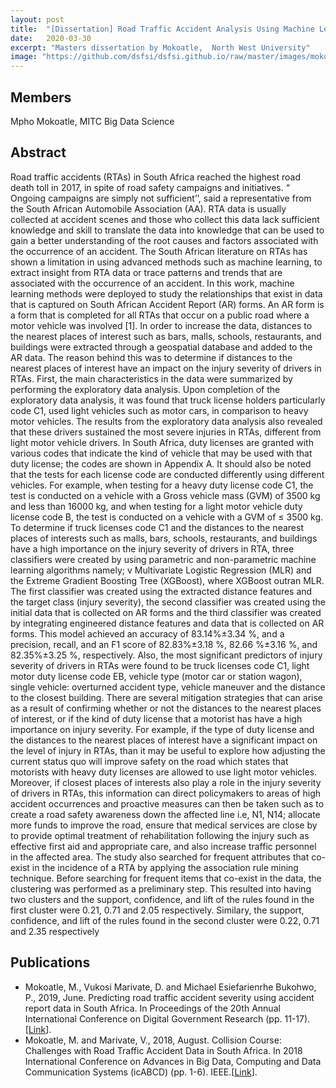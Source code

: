 ```yaml
---
layout: post
title:  "[Dissertation] Road Traffic Accident Analysis Using Machine Learning Techniques for Soshanguve, Pretoria"
date:   2020-03-30
excerpt: "Masters dissertation by Mokoatle,  North West University"
image: "https://github.com/dsfsi/dsfsi.github.io/raw/master/images/mokoatleImg.png"
---
```

## Members
Mpho Mokoatle, MITC Big Data Science

## Abstract
Road traffic accidents (RTAs) in South Africa reached the highest road death toll in 2017, in  spite of road safety campaigns and initiatives. “ Ongoing campaigns are simply not sufficient’’, 
said a representative from the South African Automobile Association (AA). RTA data is usually
collected at accident scenes and those who collect this data lack sufficient knowledge and skill to 
translate the data into knowledge that can be used to gain a better understanding of the root 
causes and factors associated with the occurrence of an accident. The South African literature on 
RTAs has shown a limitation in using advanced methods such as machine learning, to extract 
insight from RTA data or trace patterns and trends that are associated with the occurrence of an 
accident. In this work, machine learning methods were deployed to study the relationships that 
exist in data that is captured on South African Accident Report (AR) forms. An AR form is a 
form that is completed for all RTAs that occur on a public road where a motor vehicle was 
involved [1]. In order to increase the data, distances to the nearest places of interest such as bars, 
malls, schools, restaurants, and buildings were extracted through a geospatial database and added 
to the AR data. The reason behind this was to determine if distances to the nearest places of 
interest have an impact on the injury severity of drivers in RTAs. First, the main characteristics 
in the data were summarized by performing the exploratory data analysis. Upon completion of 
the exploratory data analysis, it was found that truck license holders particularly code C1, used 
light vehicles such as motor cars, in comparison to heavy motor vehicles. The results from the 
exploratory data analysis also revealed that these drivers sustained the most severe injuries in 
RTAs, different from light motor vehicle drivers. In South Africa, duty licenses are granted with 
various codes that indicate the kind of vehicle that may be used with that duty license; the codes 
are shown in Appendix A. It should also be noted that the tests for each license code are
conducted differently using different vehicles. For example, when testing for a heavy duty 
license code C1, the test is conducted on a vehicle with a Gross vehicle mass (GVM) of 3500 kg 
and less than 16000 kg, and when testing for a light motor vehicle duty license code B, the test is 
conducted on a vehicle with a GVM of ≤ 3500 kg. To determine if truck licenses code C1 and
the distances to the nearest places of interests such as malls, bars, schools, restaurants, and 
buildings have a high importance on the injury severity of drivers in RTA, three classifiers were 
created by using parametric and non-parametric machine learning algorithms namely; v
Multivariate Logistic Regression (MLR) and the Extreme Gradient Boosting Tree (XGBoost), 
where XGBoost outran MLR. The first classifier was created using the extracted distance 
features and the target class (injury severity), the second classifier was created using the initial 
data that is collected on AR forms and the third classifier was created by integrating engineered 
distance features and data that is collected on AR forms. This model achieved an accuracy of 
83.14%±3.34 %, and a precision, recall, and an F1 score of 82.83%±3.18 %, 82.66 %±3.16 %, 
and 82.35%±3.25 %, respectively. Also, the most significant predictors of injury severity of 
drivers in RTAs were found to be truck licenses code C1, light motor duty license code EB, 
vehicle type (motor car or station wagon), single vehicle: overturned accident type, vehicle 
maneuver and the distance to the closest building. There are several mitigation strategies that can 
arise as a result of confirming whether or not the distances to the nearest places of interest, or if 
the kind of duty license that a motorist has have a high importance on injury severity. For 
example, if the type of duty license and the distances to the nearest places of interest have a 
significant impact on the level of injury in RTAs, than it may be useful to explore how adjusting 
the current status quo will improve safety on the road which states that motorists with heavy duty 
licenses are allowed to use light motor vehicles. Moreover, if closest places of interests also play 
a role in the injury severity of drivers in RTAs, this information can direct policymakers to areas 
of high accident occurrences and proactive measures can then be taken such as to create a road 
safety awareness down the affected line i.e, N1, N14; allocate more funds to improve the road, 
ensure that medical services are close by to provide optimal treatment of rehabilitation following 
the injury such as effective first aid and appropriate care, and also increase traffic personnel in 
the affected area.
The study also searched for frequent attributes that co-exist in the incidence of a RTA by 
applying the association rule mining technique. Before searching for frequent items that co-exist 
in the data, the clustering was performed as a preliminary step. This resulted into having two 
clusters and the support, confidence, and lift of the rules found in the first cluster were 0.21, 0.71 
and 2.05 respectively. Similary, the support, confidence, and lift of the rules found in the second 
cluster were 0.22, 0.71 and 2.35 respectively
## Publications
* Mokoatle, M., Vukosi Marivate, D. and Michael Esiefarienrhe Bukohwo, P., 2019, June. Predicting road traffic accident severity using accident report data in South Africa. In Proceedings of the 20th Annual International Conference on Digital Government Research (pp. 11-17). [[Link](https://dl.acm.org/doi/abs/10.1145/3325112.3325211)].
* Mokoatle, M. and Marivate, V., 2018, August. Collision Course: Challenges with Road Traffic Accident Data in South Africa. In 2018 International Conference on Advances in Big Data, Computing and Data Communication Systems (icABCD) (pp. 1-6). IEEE.[[Link](https://ieeexplore.ieee.org/abstract/document/8465419)].
